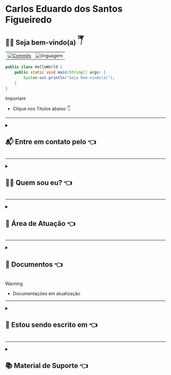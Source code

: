 # Carlos Eduardo dos Santos Figueiredo

## :man_technologist: Seja bem-vindo(a) <img src=".gitbook/assets/Diversos/rocklee.jpg" width="20px" alt = "RockLee" />

<div id="SetorGit">
  <table>
    <tr>
      <td>
        <a href="https://github.com/carloseduardonit">
          <img height="180em" src="https://github-readme-stats.vercel.app/api?username=carloseduardonit&show_icons=true&theme=dracula&include_all_commits=true&count_private=true" alt = "Commits"/>
        </a>
      </td>
      <td>
        <img height="200em" src="https://github-readme-stats.vercel.app/api/top-langs/?username=carloseduardonit&layout=compact&langs_count=16&theme=dracula" alt = "linguagem" />
      </td>
    </tr>
  </table>
</div>

```java
public class HelloWorld {
    public static void main(String[] args) {
        System.out.println("Seja bem-vindo(a)");
    }
}
```

> [!IMPORTANT]
>
> - Clique nos Titulos abaixo :point_down:

---
<details>

<summary>

## 📬 Entre em contato pelo :point_left:

</summary>

> [![Telegram](https://img.shields.io/badge/Telegram-000?style=for-the-badge&logo=telegram&logoColor=2CA5E0)](https://t.me/Carlaol) [![WhatsApp](https://img.shields.io/badge/WhatsApp-25D366?style=for-the-badge&logo=whatsapp&logoColor=white)](https://api.whatsapp.com/send?1=pt_BR&phone=5521985745077) [![Gmail](https://img.shields.io/badge/Gmail-333333?style=for-the-badge&logo=gmail&logoColor=red)](mailto:carlostecnico@mail.com) [![X](https://img.shields.io/badge/X-000?style=for-the-badge&logo=x)](https://x.com/Carlao_Me_Ajuda) [![Instagram](https://img.shields.io/badge/-Instagram-%23E4405F?style=for-the-badge&logo=instagram&logoColor=white)](https://www.instagram.com/carlao.me.ajuda/) [![LinkedIn](https://img.shields.io/badge/LinkedIn-0077B5?style=for-the-badge&logo=linkedin&logoColor=white)](https://www.linkedin.com/in/carlos-eduardo-dos-s-figueiredo/)  [![GitHub](https://img.shields.io/badge/GitHub-100000?style=for-the-badge&logo=github&logoColor=white)](https://github.com/carloseduardonit/) [![Discord](https://img.shields.io/badge/Discord-7289DA?style=for-the-badge&logo=discord&logoColor=white)](https://discord.com/channels/@carloseduardonit/)

</details>

---

<details>

<summary>

## 🙋‍♂️ Quem sou eu? :point_left:

</summary>

<p style="text-align: justify">  Eu sou Carlos Eduardo dos Santos Figueiredo, universitário em Ciências Contábeis pela Universidade Federal Fluminense (UFF) e formado em Análise e Desenvolvimento de Sistemas pela Universidade Estácio de Sá. Além disso, concluí cursos técnicos em Suporte e Manutenção em Informática e Contabilidade pelo Senac RJ.
</p>
<p style="text-align: justify">  Eu atuei como QA manual com foco em Salesforce, onde fui responsável por garantir a qualidade das soluções desenvolvidas dentro do ecossistema Salesforce. Minhas atividades incluíram a criação de cenários de teste, execução de testes manuais e validação de funcionalidades para assegurar que os requisitos do sistema fossem atendidos conforme esperado. Trabalhei na integração de sistemas e na implementação de soluções robustas, utilizando tanto objetos padrão quanto personalizados no Salesforce, sempre mantendo uma abordagem orientada à qualidade e à melhoria contínua.
</p>
<p style="text-align: justify">  Meu objetivo é continuar aprimorando minhas habilidades técnicas em Salesforce, com foco em testes automatizados, desenvolvimento de soluções e administração da plataforma, para oferecer soluções mais eficientes e eficazes que atendam às necessidades dos usuários e das empresas.
</p>
</details>

---
<details>

<summary>

## 💼 Área de Atuação :point_left:

</summary>

###

#### 💻 Analista e Desenvolvedor de Sistemas

- **Trabalhei na empresa [BRQ Digital Solutions](https://www.linkedin.com/company/brq/posts/?feedView=all)**
  - **Alocado na Ouro Verde/Unidas por 1 ano e 6 meses**
    > - Utilizava as metodologias *los 3 amigos*, *Scrum* e *BDD* - 
    > - Realizava a análise das documentações funcionais;
    > - Executava a escrita dos cenários e dos Bugs no modelo Step-by-Step;
    > - Realizava a Importação dos cenários do Excel para Zephyr e mapeamento dos erros na importação;
    > - Executava o gerenciamento de cards através do Jira e do Zephyr;
    > - Executava a confecção de Relatórios e Dashboards utilizando o JQL;
    > - Executava os testes manuais no CRM Salesforce, na API Pricing e no ERP Microsoft Dynamics AX;
    > - Realizei a manutenção em parte do código Apex;
    > - Disponibilizei o treinamento de Salesforce para equipe de QAs;
    > - Liderei o time de QA em + ou - 1 mês nos testes do projeto.
  - **Alocado na Nisan Argentina por 2 meses** *"Cobertura de Férias dos QA pleno e sênior"*
    > - Realizei os mapeamentos de processos do cliente e de campos;
    > - Executei as escritas dos scripts de testes no modelo Step-by-Step;
    > - Executei os testes manuais no CRM Salesforce.
  - **Alocado na Auriverde por 3 meses**
    > - Utilizava a metodologia Scrum e BDD;
    > - Executava a escrita dos cenários e dos Bugs nos modelos Step-by-Step e - 
    > - Utilizava o gerenciamento de backlog pelo Trello;
    > - Teste manuais no CRM Salesforce e Mobile Device Testing com browserstack.
  - **Alocado na Corteg por 3 meses**
    > - Utilizava a metodologia Scrum e BDD;
    > - Executava a escrita dos cenários e dos Bugs no modelos Step-by-Step e - 
    > -  
    > - Executava os testes manuais no CRM Salesforce e Mobile Device Testing com browserstack.
- **Metodologias estudadas**: Clear Codes, Scrum, BDD E TDD
- **Linguagens de Programação:**

> ![Java](https://img.shields.io/badge/java-%23ED8B00.svg?style=for-the-badge&logo=openjdk&logoColor=white) ![JavaScript](https://img.shields.io/badge/JavaScript-F7DF1E?style=for-the-badge&logo=javascript&logoColor=black) ![Python](https://img.shields.io/badge/python-3670A0?style=for-the-badge&logo=python&logoColor=ffdd54)

- **Linguagens  de Estilo e de Marcação:**

> ![Markdown](https://img.shields.io/badge/Markdown-000?style=for-the-badge&logo=markdown) ![HTML5](https://img.shields.io/badge/HTML5-E34F26?style=for-the-badge&logo=html5&logoColor=white) ![CSS3](https://img.shields.io/badge/CSS3-1572B6?style=for-the-badge&logo=css3&logoColor=white)

- **Salesforce** [Trailhead](https://trailblazer.me/id/cdossantosfigueiredo) <img src=".gitbook/assets/Sistema/trailhead.png" width="20px" alt = "Estudo de Salesforce"/>

- **Ferramentas de testes:** (Em estudo)

> ![Cypress](https://img.shields.io/badge/-cypress-%23E5E5E5?style=for-the-badge&logo=cypress&logoColor=058a5e) ![Selenium](https://img.shields.io/badge/-selenium-%43B02A?style=for-the-badge&logo=selenium&logoColor=white) ![Playwright](https://img.shields.io/badge/-playwright-%232EAD33?style=for-the-badge&logo=playwright&logoColor=white) ![Mocha](https://img.shields.io/badge/-mocha-%238D6748?style=for-the-badge&logo=mocha&logoColor=white)

- **Banco de Dados:**

> ![MySQL](https://img.shields.io/badge/MySQL-00000F?style=for-the-badge&logo=mysql&logoColor=white)

- **Ferramentas de Gerenciamento de Projeto e  Teste**: Trello, Jira Software (com JQL), Zephyr e TFS

#### 🛠️ Técnico em Manutenção e Suporte de Informática

- Configuração e Manutenção de Computadores: <img src=".gitbook/assets/computador.jpeg" width="20px" alt = "Computador"/>
- Implantação de Sistemas Cliente e Servidor: <img src=".gitbook/assets/Sistema/w98.png" width="20px" alt = "Windows 98"/> <img src=".gitbook/assets/Sistema/wxp.png" width="20px" alt ="Windows XP" /> <img src=".gitbook/assets/Sistema/wVista.png" width="20px" alt = "Windows Vista"/> <img src=".gitbook/assets/Sistema/w7.png" width="20px" alt = "Windows 7"/> <img src=".gitbook/assets/Sistema/w8.png" width="20px" alt = "Windows 8"/> <img src=".gitbook/assets/Sistema/w10.png" width="20px" alt = "Windows 10"/>

#### 📊 Técnico em Contabilidade e Universitário de Ciências Contábeis

- **Pessoa Jurídica**:
  - Abertura e Encerramento de Empresas
    - Inscrição de Municipal e Estadual
  - Sistema Tributário: Simples Nacional, Microempreendedor Individual (MEI)
  - Confecção de Processos Administrativos:
    - Confecção do Parcelamento do Simples Nacional e SIMEI
    - Apoio na Extinção/Suspensão das Obrigações legais e acessórias.

- **Pessoa Física**:
  - Geração de Guia de Recolhimento Social (GPS INSS)
  - Declaração de Imposto de Renda da Pessoa Física (IRPF)
  - Confecção de Processos Administrativos:
    - INSS
    - DETRAN
    -

#### 🔨 Auxiliar de Marcenaria

- Trabalhei na empresa [Carlos Augusto Marceneiro do Rio do Ouro](https://carlos-augusto-marceneiro-no-rio-do-ouro.business.site/)

</details>

---

<details>

  <summary>

## 📄 Documentos :point_left:

  </summary>

| [Currículo](https://drive.google.com/file/d/1nH3H30uOsj7UztF1alDF7l6oRtjUWPM1/view?usp=sharing) | [Carta Profissional](https://drive.google.com/file/d/1nIgc44slu7C62rtxCaJLr9Jp2NKP5YcF/view?usp=sharing) | [Lista de Cursos](https://drive.google.com/file/d/1nJCW_VcsJdRtgWoTWVzEWN7Kn7UtQIAp/view?usp=sharing) |
| :----------------------------------------------------------: | :-------------------------------------------------------------: | :-------------------------------------------------------: |

</details>

>[!WARNING]
>
> - Documentações em atualização

---

<details>

<summary>

## 📝 Estou sendo escrito em :point_left:

</summary>

> ![Markdown](https://img.shields.io/badge/Markdown-000?style=for-the-badge&logo=markdown) ![HTML5](https://img.shields.io/badge/HTML5-E34F26?style=for-the-badge&logo=html5&logoColor=white)

</details>

---

<details>

<summary>

## :books: Material de Suporte :point_left:

</summary>

- [Iconografia](https://github.com/ikatyang/emoji-cheat-sheet/tree/master?tab=readme-ov-file#activities)
- [Badges Basico](https://github.com/digitalinnovationone/dio-lab-open-source/blob/main/utils/badges/badges.md)
- [Badges Avançado](https://github.com/Ileriayo/markdown-badges?tab=readme-ov-file#markdown-badges)
- [Cards](https://github.com/digitalinnovationone/dio-lab-open-source/blob/main/utils/cards/github-stats.md)
- [Sintaxe básica de gravação e formatação no GitHub](https://docs.github.com/pt/get-started/writing-on-github/getting-started-with-writing-and-formatting-on-github/basic-writing-and-formatting-syntax)
- [Trabalhar com formatação avançadano GitHub](https://docs.github.com/pt/get-started/writing-on-github/working-with-advanced-formatting)

</details>
